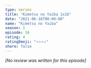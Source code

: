 ```yaml
---
type: series
title: "Kimetsu no Yaiba 1x16"
date: "2021-06-16T00:00:00"
name: "Kimetsu no Yaiba"
season: 1
episode: 16
rating: 4
ratingEmoji: "⭐️⭐️⭐️⭐️"
share: false
---
```


*[No review was written for this episode]*
